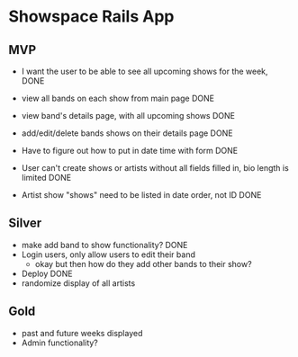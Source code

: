 # Showspace Rails App

## MVP

- I want the user to be able to see all upcoming shows for the week, DONE

- view all bands on each show from main page DONE

- view band's details page, with all upcoming shows DONE

- add/edit/delete bands shows on their details page DONE

- Have to figure out how to put in date time with form DONE

- User can't create shows or artists without all fields filled in, bio length is limited DONE

- Artist show "shows" need to be listed in date order, not ID DONE


## Silver

- make add band to show functionality? DONE
- Login users, only allow users to edit their band
  - okay but then how do they add other bands to their show?
- Deploy DONE
- randomize display of all artists

## Gold

- past and future weeks displayed
- Admin functionality?
